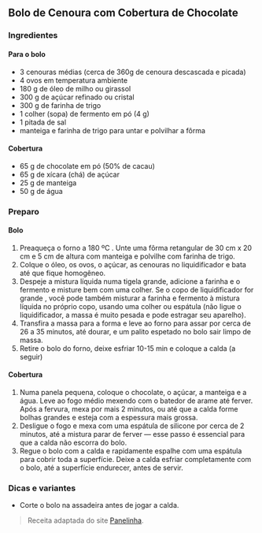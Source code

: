 ## Bolo de Cenoura com Cobertura de Chocolate

### Ingredientes

#### Para o bolo

* 3 cenouras médias (cerca de 360g de cenoura descascada e picada)
* 4 ovos em temperatura ambiente
* 180 g de óleo de milho ou girassol
* 300 g  de açúcar refinado ou cristal
* 300 g de farinha de trigo
* 1 colher (sopa) de fermento em pó (4 g)
* 1 pitada de sal
* manteiga e farinha de trigo para untar e polvilhar a fôrma

#### Cobertura

* 65 g de chocolate em pó (50% de cacau)
* 65 g de xícara (chá) de açúcar
* 25 g de manteiga
* 50 g de água

### Preparo

#### Bolo

1. Preaqueça o forno a 180 ºC . Unte uma fôrma retangular de 30 cm x 20 cm e 5 cm de altura com manteiga e polvilhe
   com farinha de trigo.
2. Colque o óleo, os ovos, o açúcar, as cenouras no liquidificador e
   bata até que fique homogêneo.
3. Despeje a mistura líquida numa tigela grande, adicione a farinha e
    o fermento e misture bem com uma colher.  Se o copo de
    liquidificador for grande , você pode também misturar a farinha e
    fermento à mistura líquida no próprio copo, usando uma colher ou
    espátula (não ligue o liquidificador, a massa é muito pesada e pode estragar seu aparelho).
4.  Transfira a massa para a forma e leve ao forno para assar por
    cerca de 26 a 35 minutos, até dourar, e um palito espetado no bolo sair limpo de massa.
5.  Retire o bolo do forno, deixe esfriar 10-15 min e coloque a calda (a seguir)

#### Cobertura

1. Numa panela pequena, coloque o chocolate, o açúcar, a manteiga e a
   água. Leve ao fogo médio mexendo com o batedor de arame até
   ferver. Após a fervura, mexa por mais 2 minutos, ou até que a calda
   forme bolhas grandes e esteja com a espessura mais grossa.
2. Desligue o fogo e mexa com uma espátula de silicone por cerca de 2
   minutos, até a mistura parar de ferver — esse passo é essencial
   para que a calda não escorra do bolo.
3. Regue o bolo com a calda e rapidamente espalhe com uma espátula
   para cobrir toda a superfície. Deixe a calda esfriar completamente
   com o bolo, até a superfície endurecer, antes de servir.
 
### Dicas e variantes

* Corte o bolo na assadeira antes de jogar a calda.

> Receita adaptada do site [Panelinha](https://panelinha.com.br/receita/bolo-de-cenoura-com-cobertura-de-chocolate).


